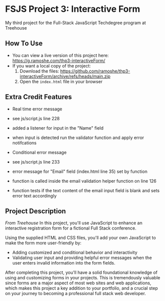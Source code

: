 # FSJS Project 3: Interactive Form
 My third project for the Full-Stack JavaScript Techdegree program at Treehouse

## How To Use
 - You can view a live version of this project here: https://g.ramoshe.com/thp3-interactiveForm/
 - If you want a local copy of the project:
    1. Download the files: https://github.com/ramoshe/thp3-interactiveForm/archive/refs/heads/main.zip
    2. Open the `index.html` file in your browser

## Extra Credit Features
 - Real time error message
  - see js/script.js line 228
  - added a listener for input in the "Name" field
  - when input is detected run the validator function and apply error notifcations

 - Conditional error message
  - see js/script.js line 233
  - error message for "Email" field (index.html line 35) set by function
  - function is called inside the email validation helper function on line 126
  - function tests if the text content of the email input field is blank and sets error text accordingly

## Project Description
*From Treehouse*
In this project, you'll use JavaScript to enhance an interactive registration form for a fictional Full Stack conference.

Using the supplied HTML and CSS files, you'll add your own JavaScript to make the form more user-friendly by:
 - Adding customized and conditional behavior and interactivity
 - Validating user input and providing helpful error messages when the user enters invalid information into the form fields.

After completing this project, you'll have a solid foundational knowledge of using and customizing forms in your projects. This is tremendously valuable since forms are a major aspect of most web sites and web applications, which makes this project a key addition to your portfolio, and a crucial step on your journey to becoming a professional full stack web developer.

